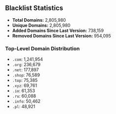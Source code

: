 ## Blacklist Statistics

- **Total Domains:** 2,805,980
- **Unique Domains:** 2,805,980
- **Added Domains Since Last Version:** 738,159
- **Removed Domains Since Last Version:** 954,095

### Top-Level Domain Distribution

-  `.com`: 1,241,954
-  `.org`: 236,679
-  `.net`: 177,897
-  `.shop`: 76,589
-  `.top`: 75,385
-  `.xyz`: 69,761
-  `.io`: 61,353
-  `.ru`: 60,088
-  `.info`: 50,462
-  `.pl`: 48,921
